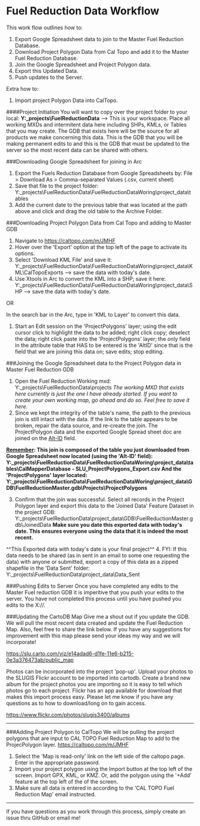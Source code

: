 # Fuel Reduction Data Workflow

This work flow outlines how to:
  1. Export Google Spreadsheet data to join to the Master Fuel Reduction Database.
  2. Download Project Polygon Data from Cal Topo and add it to the Master Fuel Reduction Database.
  3. Join the Google Spreadsheet and Project Polygon data. 
  4. Export this Updated Data.
  5. Push updates to the Server.
  


Extra how to:
  1. Import project Polygon Data into CalTopo.


####Project Initiation
You will want to copy over the project folder to your local:
<b>Y:\_projects\FuelReductionData</b>  --> This is your workspace. Place all working MXDs and intermitent data here including SHPs, KMLs, or Tables that you may create. The GDB that exists here will be the source for all products we make concerning this data. This is the GDB that you will be making permanent edits to and this is the GDB that must be updated to the server so the most recent data can be shared with others.

###Downloading Google Spreadsheet for joining in Arc

  1. Export the Fuels Reduction Database from Google Spreadsheets by:
    File > Download As > Comma-separated Values (.csv, current sheet)
  2. Save that file to the project folder:
    Y:\_projects\FuelReductionData\FuelReductionDataWoring\project_data\tables
  3. Add the current date to the previous table that was located at the path above and click and drag the old table to the Archive Folder. 
  

###Downloading Project Polygon Data from Cal Topo and adding to Master GDB

  1. Navigate to https://caltopo.com/m/JMHF
  2. Hover over the 'Export' option at the top left of the page to activate its options. 
  3. Select 'Download KML File' and save it:
  Y:\_projects\FuelReductionData\FuelReductionDataWoring\project_data\KML\CalTopoExports  --> save the data with today's date.
  4. Use Xtools in Arc to convert the KML into a SHP; save it here:
  Y:\_projects\FuelReductionData\FuelReductionDataWoring\project_data\SHP  --> save the data with today's date.
  
  
  OR
  
  In the search bar in the Arc, type in 'KML to Layer' to convert this data.
  1. Start an Edit session on the 'ProjectPolygons' layer; using the edit cursor click to highlight the data to be added; right click copy; deselect the data; right click paste into the 'ProjectPolygons' layer; the only field in the attribute table that HAS to be entered is the 'AltID' since that is the field that we are joining this data on; save edits; stop editing.

###Joining the Google Spreadsheet data to the Project Polygon data in Master Fuel Reduction GDB
  
  1. Open the Fuel Reduction Working mxd:
    Y:\_projects\FuelReductionData\projects
    <i>The working MXD that exists here currently is just the one I have already started. If you want to create your own working map, go ahead and do so. Feel free to save it here. </i>
  2. Since we kept the integrity of the table's name, the path to the previous join is still intact with the data. 
    If the link to the table appears to be broken, repair the data source, and re-create the join. The ProjectPolygon data and the
    exported Google Spread sheet doc are joined on the <u>Alt-ID</u> field. 
   
   <b><u> Remember</u>: 
   This join is composed of the table you just downloaded from Google Spreadsheet now located (using the 'Alt-ID' field):
    Y:\_projects\FuelReductionData\FuelReductionDataWoring\project_data\tables\CalMapperDatabase - SLU_ProjectPolygons_Export.csv
    And the 'ProjectPolygons' layer located:
    Y:\_projects\FuelReductionData\FuelReductionDataWoring\project_data\GDB\FuelReductionMaster.gdb\Projects\ProjectPolygons</b>
  
  3. Confirm that the join was successful. Select all records in the Project Polygon layer and export this data to the 'Joined Data'    Feature Dataset in the project GDB:
  Y:\_projects\FuelReductionData\project_data\GDB\FuelReductionMaster.gdb\JoinedData
  <b> Make sure you date this exported data with today's date. This ensures everyone using the data that it is indeed the most recent.</b>
 
 
 ^^This Exported data with today's date is your final project^^
  4. FYI: If this data needs to be shared (as in sent in an email to some one requesting the data) with anyone or submitted, export a copy of this data as a zipped shapefile in the 'Data Sent' folder:
  Y:\_projects\FuelReductionData\project_data\Data_Sent
  
###Pushing Edits to Server
Once you have completed any edits to the Master Fuel reduction GDB it is imperitive that you push your edits to the server. You have not completed this process until you have pushed you edits to the X://.



###Updating the CartoDB Map
Give me a shout out if you update the GDB. We will pull the most recent data created and update the Fuel Reduction Map. Also, feel free to share the link below. If you have any suggestions for improvement with this map please send your ideas my way and we will incorporate! 


https://slu.carto.com/viz/e14adad6-d1fe-11e6-b215-0e3a376473ab/public_map

Photos can be incorporated into the project 'pop-up'. Upload your photos to the SLUGIS Flickr account to be imported into cartodb. Create a brand new album for the project photos you are importing so it is easy to tell which photos go to each project. Flickr has an app available for download that makes this import process easy. Please let me know if you have any questions as to how to download/long on to gain access.


https://www.flickr.com/photos/slugis3400/albums

________________________________________________________________________________________________________________________
###Adding Project Polygon to CalTopo
  We will be pulling the project polygons that are input to CAL TOPO Fuel Reduction Map to add to the ProjecPolygon layer. 
  https://caltopo.com/m/JMHF
  
  1. Select the 'Map is read-only' link on the left side of the caltopo page. Enter in the appropriate password.
  2. Import your project polygon using the Import button at the top left of the screen. Import GPX, KML, or KMZ. 
     Or, add the polygon using the '+Add' feature at the top left of the of the screen. 
  3. Make sure all data is entered in according to the 'CAL TOPO Fuel Reduction Map' email instructed.


________________________________________________________________________________________________________________________

If you have questions as you work through this process, simply create an issue thru GitHub or email me!
